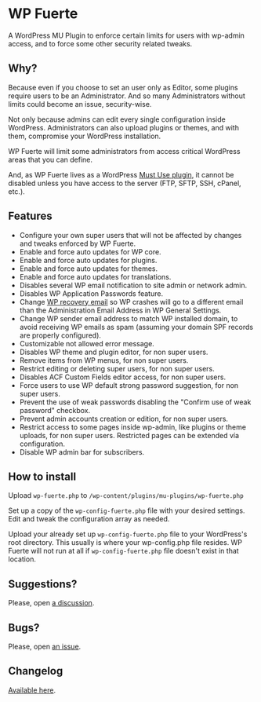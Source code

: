 # WP Fuerte

A WordPress MU Plugin to enforce certain limits for users with wp-admin access, and to force some other security related tweaks.

## Why?

Because even if you choose to set an user only as Editor, some plugins require users to be an Administrator. And so many Administrators without limits could become an issue, security-wise.

Not only because admins can edit every single configuration inside WordPress. Administrators can also upload plugins or themes, and with them, compromise your WordPress installation.

WP Fuerte will limit some administrators from access critical WordPress areas that you can define.

And, as WP Fuerte lives as a WordPress [Must Use plugin](https://wordpress.org/support/article/must-use-plugins/), it cannot be disabled unless you have access to the server (FTP, SFTP, SSH, cPanel, etc.).

## Features

- Configure your own super users that will not be affected by changes and tweaks enforced by WP Fuerte.
- Enable and force auto updates for WP core.
- Enable and force auto updates for plugins.
- Enable and force auto updates for themes.
- Enable and force auto updates for translations.
- Disables several WP email notification to site admin or network admin.
- Disables WP Application Passwords feature.
- Change [WP recovery email](https://make.wordpress.org/core/2019/04/16/fatal-error-recovery-mode-in-5-2/) so WP crashes will go to a different email than the Administration Email Address in WP General Settings.
- Change WP sender email address to match WP installed domain, to avoid receiving WP emails as spam (assuming your domain SPF records are properly configured).
- Customizable not allowed error message.
- Disables WP theme and plugin editor, for non super users.
- Remove items from WP menus, for non super users.
- Restrict editing or deleting super users, for non super users.
- Disables ACF Custom Fields editor access, for non super users.
- Force users to use WP default strong password suggestion, for non super users.
- Prevent the use of weak passwords disabling the "Confirm use of weak password" checkbox.
- Prevent admin accounts creation or edition, for non super users.
- Restrict access to some pages inside wp-admin, like plugins or theme uploads, for non super users. Restricted pages can be extended vía configuration.
- Disable WP admin bar for subscribers.

## How to install

Upload ```wp-fuerte.php``` to ```/wp-content/plugins/mu-plugins/wp-fuerte.php```

Set up a copy of the ```wp-config-fuerte.php``` file with your desired settings. Edit and tweak the configuration array as needed.

Upload your already set up ```wp-config-fuerte.php``` file to your WordPress's root directory. This usually is where your wp-config.php file resides. WP Fuerte will not run at all if ```wp-config-fuerte.php``` file doesn't exist in that location.

## Suggestions?

Please, open [a discussion](https://github.com/TCattd/wp-fuerte/discussions).

## Bugs?

Please, open [an issue](https://github.com/TCattd/wp-fuerte/issues).

## Changelog
[Available here](https://github.com/TCattd/wp-fuerte/blob/master/CHANGELOG.md).
